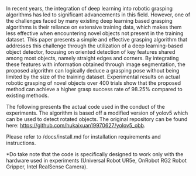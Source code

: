 In recent years, the integration of deep learning into robotic grasping algorithms has led to significant advancements in this field. However, one of the challenges faced by many existing deep learning based grasping algorithms is their reliance on extensive training data, which makes them less effective when encountering novel objects not present in the training dataset. This paper presents a simple and effective grasping algorithm that addresses this challenge through the utilization of a deep learning-based object detector, focusing on oriented detection of key features shared among most objects, namely straight edges and corners. By integrating these features with information obtained through image segmentation, the proposed algorithm can logically deduce a grasping pose without being limited by the size of the training dataset. Experimental results on actual robotic grasping of novel objects over 400 trials show that the proposed method can achieve a higher grasp success rate of 98.25% compared to existing methods. 

The following presents the actual code used in the conduct of the experiments. The algorithm is based off a modified version of yolov5 which can be used to detect rotated objects. The original repository can be found here: https://github.com/hukaixuan19970627/yolov5_obb. 

Please refer to /docs/install.md for installation requirements and instructions. 

*Do take note that the code is specifically designed to work only with the hardware used in experiments (Universal Robot UR5e, OnRobot RG2 Robot Gripper, Intel RealSense Camera).